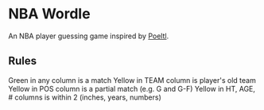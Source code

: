 # NBA Wordle

An NBA player guessing game inspired by [Poeltl](https://poeltl.dunk.town/).

## Rules

Green in any column is a match
Yellow in TEAM column is player's old team
Yellow in POS column is a partial match (e.g. G and G-F)
Yellow in HT, AGE, # columns is within 2 (inches, years, numbers)